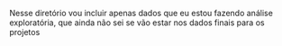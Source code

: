 Nesse diretório vou incluir apenas dados que eu estou fazendo análise exploratória, que ainda não sei se vão estar nos dados finais para os projetos

